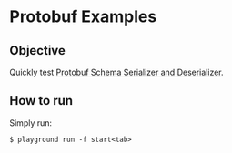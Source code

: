# Protobuf Examples

## Objective

Quickly test [Protobuf Schema Serializer and Deserializer](https://docs.confluent.io/platform/current/schema-registry/serdes-develop/serdes-protobuf.html).


## How to run

Simply run:

```
$ playground run -f start<tab>
```
